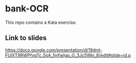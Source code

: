 # bank-OCR
This repo contains a Kata exercise.

## Link to slides

https://docs.google.com/presentation/d/19dml-FUlXT9RWPfvgTc_5sA_1mfwIgp_G_3Jc5Wkj_8/edit#slide=id.p
